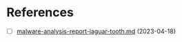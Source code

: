 # References

* [ ] [malware-analysis-report-jaguar-tooth.md](../../../bears/syndicate-85/references/malware-analysis-report-jaguar-tooth.md "mention") (2023-04-18)
